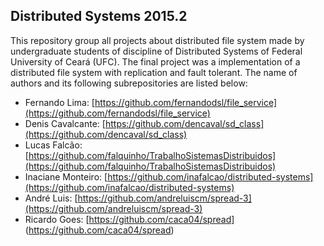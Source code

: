 ## Distributed Systems 2015.2

This repository group all projects about distributed file system made by undergraduate students of discipline of Distributed Systems of Federal University of Ceará (UFC). The final project was a implementation of a distributed file system with replication and fault tolerant. The name of authors and its following subrepositories are listed below:

- Fernando Lima: [https://github.com/fernandodsl/file_service](https://github.com/fernandodsl/file_service)
- Denis Cavalcante: [https://github.com/dencaval/sd_class](https://github.com/dencaval/sd_class)
- Lucas Falcão: [https://github.com/falquinho/TrabalhoSistemasDistribuidos](https://github.com/falquinho/TrabalhoSistemasDistribuidos)
- Inaciane Monteiro: [https://github.com/inafalcao/distributed-systems](https://github.com/inafalcao/distributed-systems)
- André Luis: [https://github.com/andreluiscm/spread-3](https://github.com/andreluiscm/spread-3)
- Ricardo Goes: [https://github.com/caca04/spread] (https://github.com/caca04/spread)
